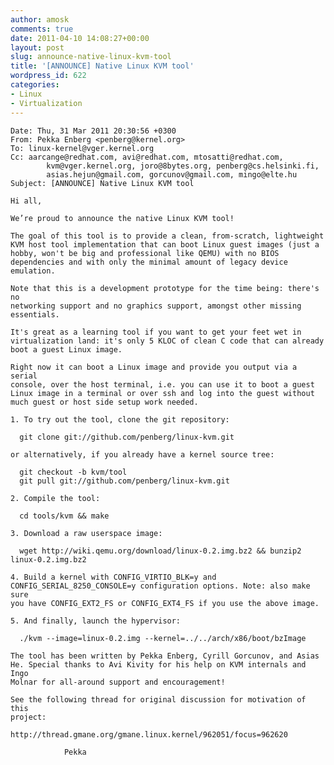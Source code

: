 ```yaml
---
author: amosk
comments: true
date: 2011-04-10 14:08:27+00:00
layout: post
slug: announce-native-linux-kvm-tool
title: '[ANNOUNCE] Native Linux KVM tool'
wordpress_id: 622
categories:
- Linux
- Virtualization
---
```



    Date: Thu, 31 Mar 2011 20:30:56 +0300
    From: Pekka Enberg <penberg@kernel.org>
    To: linux-kernel@vger.kernel.org
    Cc: aarcange@redhat.com, avi@redhat.com, mtosatti@redhat.com,
            kvm@vger.kernel.org, joro@8bytes.org, penberg@cs.helsinki.fi,
            asias.hejun@gmail.com, gorcunov@gmail.com, mingo@elte.hu
    Subject: [ANNOUNCE] Native Linux KVM tool
    
    Hi all,
    
    We’re proud to announce the native Linux KVM tool!
    
    The goal of this tool is to provide a clean, from-scratch, lightweight
    KVM host tool implementation that can boot Linux guest images (just a
    hobby, won't be big and professional like QEMU) with no BIOS
    dependencies and with only the minimal amount of legacy device
    emulation.
    
    Note that this is a development prototype for the time being: there's no
    networking support and no graphics support, amongst other missing
    essentials.
    
    It's great as a learning tool if you want to get your feet wet in
    virtualization land: it's only 5 KLOC of clean C code that can already
    boot a guest Linux image.
    
    Right now it can boot a Linux image and provide you output via a serial
    console, over the host terminal, i.e. you can use it to boot a guest
    Linux image in a terminal or over ssh and log into the guest without
    much guest or host side setup work needed.
    
    1. To try out the tool, clone the git repository:
    
      git clone git://github.com/penberg/linux-kvm.git
    
    or alternatively, if you already have a kernel source tree:
    
      git checkout -b kvm/tool
      git pull git://github.com/penberg/linux-kvm.git
    
    2. Compile the tool:
    
      cd tools/kvm && make
    
    3. Download a raw userspace image:
    
      wget http://wiki.qemu.org/download/linux-0.2.img.bz2 && bunzip2
    linux-0.2.img.bz2
    
    4. Build a kernel with CONFIG_VIRTIO_BLK=y and
    CONFIG_SERIAL_8250_CONSOLE=y configuration options. Note: also make sure
    you have CONFIG_EXT2_FS or CONFIG_EXT4_FS if you use the above image.
    
    5. And finally, launch the hypervisor:
    
      ./kvm --image=linux-0.2.img --kernel=../../arch/x86/boot/bzImage
    
    The tool has been written by Pekka Enberg, Cyrill Gorcunov, and Asias
    He. Special thanks to Avi Kivity for his help on KVM internals and Ingo
    Molnar for all-around support and encouragement!
    
    See the following thread for original discussion for motivation of this
    project:
    
    http://thread.gmane.org/gmane.linux.kernel/962051/focus=962620
    
    			Pekka
    
